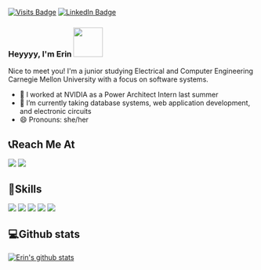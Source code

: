 [![Visits Badge](https://badges.pufler.dev/visits/yan-erin/yan-erin)](https://yanerin.dev/)
[![LinkedIn Badge](https://img.shields.io/badge/LinkedIn-Profile-informational?style=flat&logo=linkedin&logoColor=white&color=0D76A8)](https://www.linkedin.com/in/erin-yan-386412168/)

### Heyyyy, I'm Erin <img src="https://raw.githubusercontent.com/glowyRectangle/glowyRectangle/master/XOsX.gif" width="60px" height="auto">

Nice to meet you! I'm a junior studying Electrical and Computer Engineering Carnegie Mellon University with a focus on software systems. 

- 🔭 I worked at NVIDIA as a Power Architect Intern last summer
- 🌱 I’m currently taking database systems, web application development, and electronic circuits
- 😄 Pronouns: she/her
## 📞Reach Me At
[![](https://img.shields.io/badge/Gmail-14354C?style=flat&logo=css3&logoColor=white&color=003E1F)](mailto:erinyan@andrew.cmu.edu)
[![](https://img.shields.io/badge/Linkedin-239120?style=flat&logo=css3&logoColor=white&color=003E1F)](https://www.linkedin.com/in/erin-yan-386412168/)
  
## 🤹Skills 
![](https://img.shields.io/badge/C++-239120?style=flat&logo=c++3&logoColor=white&color=003E1F)
![](https://img.shields.io/badge/Python-14354C?style=flat&logo=css3&logoColor=white&color=003E1F)
![](https://img.shields.io/badge/CSS-239120?style=flat&logo=css3&logoColor=white&color=003E1F)
![](https://img.shields.io/badge/HTML-239120?style=flat&logo=css3&logoColor=white&color=003E1F)
![](https://img.shields.io/badge/JavaScript-239120?style=flat&logo=css3&logoColor=white&color=003E1F)
## 💻Github stats
[![Erin's github stats](https://github-readme-stats.vercel.app/api?username=yan-erin)](https://github.com/yan-erin/github-readme-stats)
